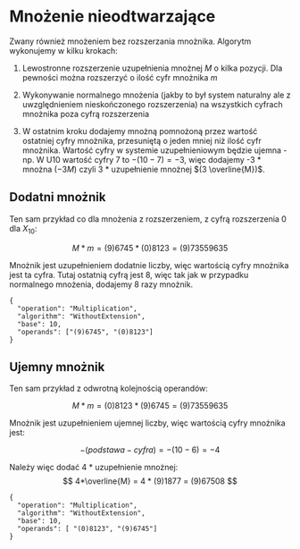 # Mnożenie nieodtwarzające
Zwany również mnożeniem bez rozszerzania mnożnika. Algorytm wykonujemy w kilku krokach:

1. Lewostronne rozszerzenie uzupełnienia mnożnej $M$ o kilka pozycji. Dla pewności można rozszerzyć o ilość cyfr mnożnika $m$

2. Wykonywanie normalnego mnożenia (jakby to był system naturalny ale z uwzględnieniem nieskończonego
rozszerzenia) na wszystkich cyfrach mnożnika poza cyfrą rozszerzenia

3. W ostatnim kroku dodajemy mnożną pomnożoną przez wartość ostatniej cyfry mnożnika, przesuniętą o jeden mniej niż ilość cyfr mnożnika.
   Wartość cyfry w systemie uzupełnieniowym będzie ujemna - np. W U10 wartość cyfry 7 to $-(10 - 7)=-3$, więc dodajemy -3 * mnożna  ($-3M$) 
   czyli 3 * uzupełnienie mnożnej $(3 \overline{M})$.
   
## Dodatni mnożnik
Ten sam przykład co dla mnożenia z rozszerzeniem, z cyfrą rozszerzenia 0 dla $X_{10}$:

$$
    M*m = (9)6745 * (0)8123 = (9)73559635
$$

Mnożnik jest uzupełnieniem dodatnie liczby, więc wartością cyfry mnożnika jest ta cyfra. 
Tutaj ostatnią cyfrą jest 8, więc tak jak w przypadku normalnego mnożenia, dodajemy 8 razy mnożnik.

```calc-operation
{
  "operation": "Multiplication",
  "algorithm": "WithoutExtension",
  "base": 10,
  "operands": ["(9)6745", "(0)8123"]
}
```
## Ujemny mnożnik
Ten sam przykład z odwrotną kolejnością operandów:

$$
    M*m = (0)8123 * (9)6745 = (9)73559635
$$

Mnożnik jest uzupełnieniem ujemnej liczby, więc wartością cyfry mnożnika jest:

$$
 -(podstawa - cyfra) = -(10 - 6) = -4
$$

Należy więc dodać 4 * uzupełnienie mnożnej:
$$ 
    4*\overline{M} = 4 * (9)1877 = (9)67508
$$
```calc-operation
{
  "operation": "Multiplication",
  "algorithm": "WithoutExtension",
  "base": 10,
  "operands": [ "(0)8123", "(9)6745"]
}
```
